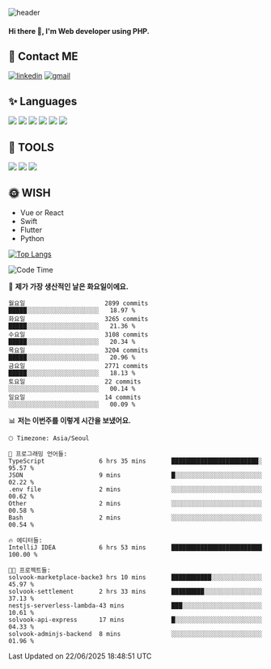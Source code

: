 ![header](https://capsule-render.vercel.app/api?type=waving&color=auto&height=300&section=header&text=Elin&fontSize=90&animation=twinkling)

#### Hi there 👋, I'm <b>Web developer</b> using PHP. ####

<!--
- 🔭 I’m currently working on Uniwill
- 🌱 I’m currently learning Vue or React or Python.
-->

<!---#### I am PHP developer --->

## 💌 Contact ME ###
[<img src='https://img.shields.io/badge/-EunjiKo-%230A66C2?style=flat-square&logo=LinkedIn&logoColor=white' alt='linkedin'>](https://www.linkedin.com/in/https://www.linkedin.com/in/eunji-ko-00a907164//)  [<img src='https://img.shields.io/badge/-einee214%40gmail.com-%23EA4335?style=flat-square&logo=Gmail&logoColor=white' alt='gmail'>](einee214@gmail.com)  


## ✨ Languages
<img src='https://img.shields.io/badge/-PHP-%23777BB4?style=for-the-badge&logo=PHP&logoColor=white'> <img src='https://img.shields.io/badge/-Laravel-%23FF2D20?style=for-the-badge&logo=Laravel&logoColor=white'> <img src='https://img.shields.io/badge/Jquery-%230769AD?style=for-the-badge&logo=Jquery&logoColor=white'> <img src='https://img.shields.io/badge/CSS3-%231572B6?style=for-the-badge&logo=CSS3&logoColor=white'> <img src='https://img.shields.io/badge/Bootstrap-%237952B3?style=for-the-badge&logo=Bootstrap&logoColor=white' > <img src='https://img.shields.io/badge/MySQL-%234479A1?style=for-the-badge&logo=MySQL&logoColor=white' >

## 🌷 TOOLS
<img src='https://img.shields.io/badge/PHPSTORM-%23000000?style=for-the-badge&logo=PhpStorm&logoColor=white' > <img src='https://img.shields.io/badge/GitLab-%23FCA121?style=for-the-badge&logo=GitLab&logoColor=white' > <img src='https://img.shields.io/badge/GitHub-%23181717?style=for-the-badge&logo=GitHub&logoColor=white'>


## 🌞 WISH
- Vue or React
- Swift
- Flutter
- Python


[![Top Langs](https://github-readme-stats.vercel.app/api/top-langs/?username=ein214&layout=compact)](https://github.com/anuraghazra/github-readme-stats)

<!--START_SECTION:waka-->
![Code Time](http://img.shields.io/badge/Code%20Time-4%2C233%20hrs%2052%20mins-blue)

📅 **제가 가장 생산적인 날은 화요일이에요.** 

```text
월요일                      2899 commits        █████░░░░░░░░░░░░░░░░░░░░   18.97 % 
화요일                      3265 commits        █████░░░░░░░░░░░░░░░░░░░░   21.36 % 
수요일                      3108 commits        █████░░░░░░░░░░░░░░░░░░░░   20.34 % 
목요일                      3204 commits        █████░░░░░░░░░░░░░░░░░░░░   20.96 % 
금요일                      2771 commits        █████░░░░░░░░░░░░░░░░░░░░   18.13 % 
토요일                      22 commits          ░░░░░░░░░░░░░░░░░░░░░░░░░   00.14 % 
일요일                      14 commits          ░░░░░░░░░░░░░░░░░░░░░░░░░   00.09 % 
```


📊 **저는 이번주를 이렇게 시간을 보냈어요.** 

```text
🕑︎ Timezone: Asia/Seoul

💬 프로그래밍 언어들: 
TypeScript               6 hrs 35 mins       ████████████████████████░   95.57 % 
JSON                     9 mins              █░░░░░░░░░░░░░░░░░░░░░░░░   02.22 % 
.env file                2 mins              ░░░░░░░░░░░░░░░░░░░░░░░░░   00.62 % 
Other                    2 mins              ░░░░░░░░░░░░░░░░░░░░░░░░░   00.58 % 
Bash                     2 mins              ░░░░░░░░░░░░░░░░░░░░░░░░░   00.54 % 

🔥 에디터들: 
IntelliJ IDEA            6 hrs 53 mins       █████████████████████████   100.00 % 

🐱‍💻 프로젝트들: 
solvook-marketplace-backe3 hrs 10 mins       ███████████░░░░░░░░░░░░░░   45.97 % 
solvook-settlement       2 hrs 33 mins       █████████░░░░░░░░░░░░░░░░   37.13 % 
nestjs-serverless-lambda-43 mins             ███░░░░░░░░░░░░░░░░░░░░░░   10.61 % 
solvook-api-express      17 mins             █░░░░░░░░░░░░░░░░░░░░░░░░   04.33 % 
solvook-adminjs-backend  8 mins              ░░░░░░░░░░░░░░░░░░░░░░░░░   01.96 % 
```


 Last Updated on 22/06/2025 18:48:51 UTC
<!--END_SECTION:waka-->

<!---![GitHub stats](https://github-readme-stats.vercel.app/api?username=ein214&show_icons=true&theme=dracula)  --->



